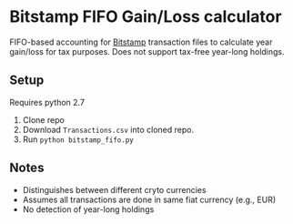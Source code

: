 # Bitstamp FIFO Gain/Loss calculator

FIFO-based accounting for [Bitstamp](https://bitstamp.net) transaction files to calculate year gain/loss for tax purposes.
Does not support tax-free year-long holdings.

## Setup

Requires python 2.7

1. Clone repo
2. Download `Transactions.csv` into cloned repo.
3. Run `python bitstamp_fifo.py`

## Notes

- Distinguishes between different cryto currencies
- Assumes all transactions are done in same fiat currency (e.g., EUR)
- No detection of year-long holdings
